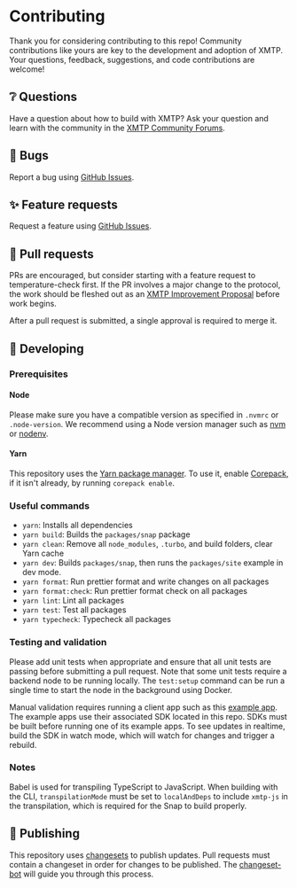 # Contributing

Thank you for considering contributing to this repo! Community contributions like yours are key to the development and adoption of XMTP. Your questions, feedback, suggestions, and code contributions are welcome!

## ❔ Questions

Have a question about how to build with XMTP? Ask your question and learn with the community in the [XMTP Community Forums](https://community.xmtp.org/).

## 🐞 Bugs

Report a bug using [GitHub Issues](https://github.com/xmtp/snap/issues).

## ✨ Feature requests

Request a feature using [GitHub Issues](https://github.com/xmtp/snap/issues).

## 🔀 Pull requests

PRs are encouraged, but consider starting with a feature request to temperature-check first. If the PR involves a major change to the protocol, the work should be fleshed out as an [XMTP Improvement Proposal](https://community.xmtp.org/t/xip-0-xip-purpose-process-guidelines/475) before work begins.

After a pull request is submitted, a single approval is required to merge it.

## 🔧 Developing

### Prerequisites

#### Node

Please make sure you have a compatible version as specified in `.nvmrc` or `.node-version`. We recommend using a Node version manager such as [nvm](https://github.com/nvm-sh/nvm) or [nodenv](https://github.com/nodenv/nodenv).

#### Yarn

This repository uses the [Yarn package manager](https://yarnpkg.com/). To use it, enable [Corepack](https://yarnpkg.com/corepack), if it isn't already, by running `corepack enable`.

### Useful commands

- `yarn`: Installs all dependencies
- `yarn build`: Builds the `packages/snap` package
- `yarn clean`: Remove all `node_modules`, `.turbo`, and build folders, clear Yarn cache
- `yarn dev`: Builds `packages/snap`, then runs the `packages/site` example in dev mode.
- `yarn format`: Run prettier format and write changes on all packages
- `yarn format:check`: Run prettier format check on all packages
- `yarn lint`: Lint all packages
- `yarn test`: Test all packages
- `yarn typecheck`: Typecheck all packages

### Testing and validation

Please add unit tests when appropriate and ensure that all unit tests are passing before submitting a pull request. Note that some unit tests require a backend node to be running locally. The `test:setup` command can be run a single time to start the node in the background using Docker.

Manual validation requires running a client app such as this [example app](/examples/react-vite/). The example apps use their associated SDK located in this repo. SDKs must be built before running one of its example apps. To see updates in realtime, build the SDK in watch mode, which will watch for changes and trigger a rebuild.

### Notes

Babel is used for transpiling TypeScript to JavaScript. When building with the CLI, `transpilationMode` must be set to `localAndDeps` to include `xmtp-js` in the transpilation, which is required for the Snap to build properly.

## 🚢 Publishing

This repository uses [changesets](https://github.com/changesets/changesets) to publish updates. Pull requests must contain a changeset in order for changes to be published. The [changeset-bot](https://github.com/apps/changeset-bot) will guide you through this process.
